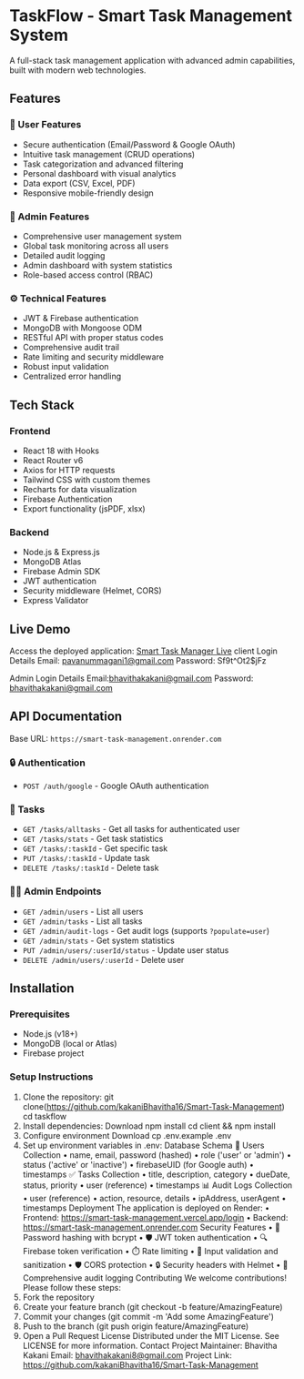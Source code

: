# TaskFlow - Smart Task Management System

A full-stack task management application with advanced admin capabilities, built with modern web technologies.

## Features

### 🌟 User Features
- Secure authentication (Email/Password & Google OAuth)
- Intuitive task management (CRUD operations)
- Task categorization and advanced filtering
- Personal dashboard with visual analytics
- Data export (CSV, Excel, PDF)
- Responsive mobile-friendly design

### 🔐 Admin Features
- Comprehensive user management system
- Global task monitoring across all users
- Detailed audit logging
- Admin dashboard with system statistics
- Role-based access control (RBAC)

### ⚙️ Technical Features
- JWT & Firebase authentication
- MongoDB with Mongoose ODM
- RESTful API with proper status codes
- Comprehensive audit trail
- Rate limiting and security middleware
- Robust input validation
- Centralized error handling

## Tech Stack

### Frontend
- React 18 with Hooks
- React Router v6
- Axios for HTTP requests
- Tailwind CSS with custom themes
- Recharts for data visualization
- Firebase Authentication
- Export functionality (jsPDF, xlsx)

### Backend
- Node.js & Express.js
- MongoDB Atlas
- Firebase Admin SDK
- JWT authentication
- Security middleware (Helmet, CORS)
- Express Validator

## Live Demo

Access the deployed application: [Smart Task Manager Live](https://smart-task-management.vercel.app/login)
client Login Details
Email: pavanummagani1@gmail.com
Password: Sf9t^Ot2$jFz

Admin Login Details
Email:bhavithakakani@gmail.com
Password: bhavithakakani@gmail.com


## API Documentation

Base URL: `https://smart-task-management.onrender.com`

### 🔒 Authentication
- `POST /auth/google` - Google OAuth authentication

### 📝 Tasks
- `GET /tasks/alltasks` - Get all tasks for authenticated user
- `GET /tasks/stats` - Get task statistics
- `GET /tasks/:taskId` - Get specific task
- `PUT /tasks/:taskId` - Update task
- `DELETE /tasks/:taskId` - Delete task

### 👨‍💻 Admin Endpoints
- `GET /admin/users` - List all users
- `GET /admin/tasks` - List all tasks
- `GET /admin/audit-logs` - Get audit logs (supports `?populate=user`)
- `GET /admin/stats` - Get system statistics
- `PUT /admin/users/:userId/status` - Update user status
- `DELETE /admin/users/:userId` - Delete user

## Installation

### Prerequisites
- Node.js (v18+)
- MongoDB (local or Atlas)
- Firebase project

### Setup Instructions

1. Clone the repository:
git clone(https://github.com/kakaniBhavitha16/Smart-Task-Management)
cd taskflow
2.	Install dependencies:
Download
npm install
cd client && npm install
3.	Configure environment
Download
cp .env.example .env
4.	Set up environment variables in .env:
Database Schema
📌 Users Collection
•	name, email, password (hashed)
•	role ('user' or 'admin')
•	status ('active' or 'inactive')
•	firebaseUID (for Google auth)
•	timestamps
✅ Tasks Collection
•	title, description, category
•	dueDate, status, priority
•	user (reference)
•	timestamps
📊 Audit Logs Collection
•	user (reference)
•	action, resource, details
•	ipAddress, userAgent
•	timestamps
Deployment
The application is deployed on Render:
•	Frontend: https://smart-task-management.vercel.app/login
•	Backend: https://smart-task-management.onrender.com
Security Features
•	🔑 Password hashing with bcrypt
•	🛡️ JWT token authentication
•	🔍 Firebase token verification
•	⏱️ Rate limiting
•	🧹 Input validation and sanitization
•	🛡️ CORS protection
•	🔒 Security headers with Helmet
•	📝 Comprehensive audit logging
Contributing
We welcome contributions! Please follow these steps:
1.	Fork the repository
2.	Create your feature branch (git checkout -b feature/AmazingFeature)
3.	Commit your changes (git commit -m 'Add some AmazingFeature')
4.	Push to the branch (git push origin feature/AmazingFeature)
5.	Open a Pull Request
License
Distributed under the MIT License. See LICENSE for more information.
Contact
Project Maintainer: Bhavitha Kakani
Email: bhavithakakani8@gmail.com
Project Link: https://github.com/kakaniBhavitha16/Smart-Task-Management